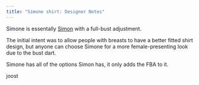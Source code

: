 ```yaml
---
title: "Simone shirt: Designer Notes"
---
```


Simone is essentally [Simon](/designs/simon) with a full-bust adjustment.  

The
initial intent was to allow people with breasts to have a better fitted shirt
design, but anyone can choose Simone for a more female-presenting look due to
the bust dart.

Simone has all of the options Simon has, it only adds the FBA to it.

joost

